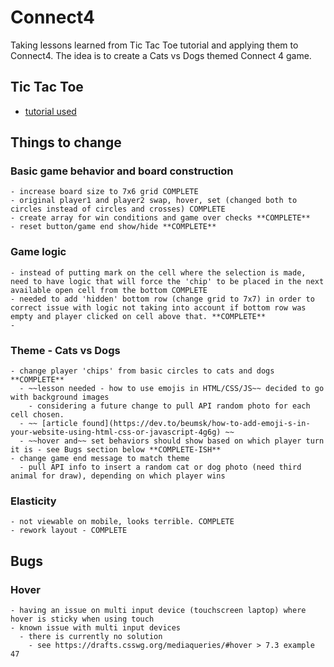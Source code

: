 # Connect4 
Taking lessons learned from Tic Tac Toe tutorial and applying them to Connect4. The idea is to create a Cats vs Dogs themed Connect 4 game.

## Tic Tac Toe 
  - [tutorial used](https://www.codebrainer.com/blog/tic-tac-toe-javascript-game)
   
## Things to change 

  ### Basic game behavior and board construction
    - increase board size to 7x6 grid COMPLETE
    - original player1 and player2 swap, hover, set (changed both to circles instead of circles and crosses) COMPLETE
    - create array for win conditions and game over checks **COMPLETE**
    - reset button/game end show/hide **COMPLETE**

  ### Game logic 
    - instead of putting mark on the cell where the selection is made, need to have logic that will force the 'chip' to be placed in the next available open cell from the bottom COMPLETE
    - needed to add 'hidden' bottom row (change grid to 7x7) in order to correct issue with logic not taking into account if bottom row was empty and player clicked on cell above that. **COMPLETE**
    - 
  ### Theme - Cats vs Dogs
    - change player 'chips' from basic circles to cats and dogs **COMPLETE**
      - ~~lesson needed - how to use emojis in HTML/CSS/JS~~ decided to go with background images 
        - considering a future change to pull API random photo for each cell chosen. 
      - ~~ [article found](https://dev.to/beumsk/how-to-add-emoji-s-in-your-website-using-html-css-or-javascript-4g6g) ~~
      - ~~hover and~~ set behaviors should show based on which player turn it is - see Bugs section below **COMPLETE-ISH**
    - change game end message to match theme
      - pull API info to insert a random cat or dog photo (need third animal for draw), depending on which player wins

  ### Elasticity 
    - not viewable on mobile, looks terrible. COMPLETE
    - rework layout - COMPLETE

## Bugs
  ### Hover
    - having an issue on multi input device (touchscreen laptop) where hover is sticky when using touch 
    - known issue with multi input devices 
      - there is currently no solution 
        - see https://drafts.csswg.org/mediaqueries/#hover > 7.3 example 47
  
